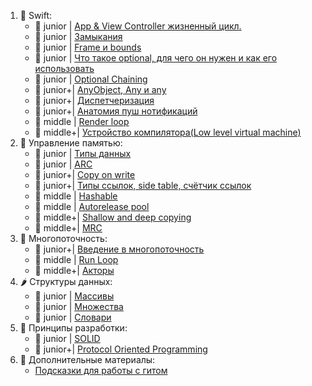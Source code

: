 1. 🎋 Swift:
   - 💚 junior | [App & View Controller жизненный цикл.](https://github.com/SomeStay07/iOS-Developer-Roadmap/blob/main/roadmap/swift/uikit/App%20and%20view%20controller%20lifecycle.md)
   - 💚 junior | [Замыкания]()
   - 💚 junior | [Frame и bounds](https://github.com/SomeStay07/iOS-Developer-Roadmap/blob/main/roadmap/swift/uikit/Frame%20and%20bounds.md)
   - 💚 junior | [Что такое optional, для чего он нужен и как его использовать](https://github.com/SomeStay07/iOS-Developer-Roadmap/blob/main/roadmap/swift/Optional.md)
   - 💚 junior | [Optional Chaining](https://github.com/SomeStay07/iOS-Developer-Roadmap/blob/main/roadmap/swift/Optional%20Chaining.md)
   - 💛 junior+| [AnyObject, Any и any](https://github.com/SomeStay07/iOS-Developer-Roadmap/blob/main/roadmap/swift/AnyObject%2C%20Any%20и%20any.md)
   - 💛 junior+| [Диспетчеризация](https://github.com/SomeStay07/iOS-Developer-Roadmap/blob/main/roadmap/swift/Method%20dispatch.md)
   - 💛 junior+| [Анатомия пуш нотификаций](https://github.com/SomeStay07/iOS-Developer-Roadmap/blob/main/roadmap/swift/Push%20notifications.md)
   - 🧡 middle | [Render loop](https://github.com/SomeStay07/iOS-Developer-Roadmap/blob/main/roadmap/swift/Render%20loop.md)
   - 🤎 middle+| [Устройство компилятора(Low level virtual machine)](https://github.com/SomeStay07/iOS-Developer-Roadmap/blob/main/roadmap/swift/Low%20level%20virtual%20machine.md)
2. 📝 Управление памятью:
   - 💚 junior | [Типы данных](https://github.com/SomeStay07/iOS-Developer-Roadmap/blob/main/roadmap/memory%20management/Data%20type.md)
   - 💚 junior | [ARC]()
   - 💛 junior+| [Copy on write](https://github.com/SomeStay07/iOS-Developer-Roadmap/blob/main/roadmap/memory%20management/Copy%20on%20write.md)
   - 💛 junior+| [Типы ссылок, side table, счётчик ссылок](https://github.com/SomeStay07/iOS-Developer-Roadmap/blob/main/roadmap/memory%20management/ARC/Side%20table%20and%20object%20reletionship.md)
   - 🧡 middle | [Hashable](https://github.com/SomeStay07/iOS-Developer-Roadmap/blob/main/roadmap/swift/Hashable.md)
   - 🧡 middle | [Autorelease pool]()
   - 🤎 middle+| [Shallow and deep copying](https://github.com/SomeStay07/iOS-Developer-Roadmap/blob/main/roadmap/memory%20management/Shallow%20and%20deep%20copying.md)
   - 🤎 middle+| [MRC]()
3. 🦦 Многопоточность:
   - 💛 junior+| [Введение в многопоточность](https://github.com/SomeStay07/iOS-Developer-Roadmap/blob/main/roadmap/multithreading%20and%20concurrency/Multhithreading1.md)
   - 🧡 middle | [Run Loop](https://github.com/SomeStay07/iOS-Developer-Roadmap/blob/main/roadmap/multithreading%20and%20concurrency/Run%20loops.md)
   - 🤎 middle+| [Акторы](https://github.com/SomeStay07/iOS-Developer-Roadmap/blob/main/roadmap/multithreading%20and%20concurrency/Actors.md)
4. 🌶 Структуры данных:
   - 💚 junior | [Массивы](https://github.com/SomeStay07/iOS-Developer-Roadmap/blob/main/roadmap/data%20structures/Arrays.md)
   - 💚 junior | [Множества]()
   - 💚 junior | [Словари]()
5. 🐼 Принципы разработки:
   - 💚 junior | [SOLID](https://github.com/SomeStay07/iOS-Developer-Roadmap/blob/main/roadmap/design%20principles/Solid.md)
   - 💛 junior+| [Protocol Oriented Programming](https://github.com/SomeStay07/iOS-Developer-Roadmap/blob/main/roadmap/design%20principles/Protocol%20Oriented%20Programming.md)
6. 👾 Дополнительные материалы:
   - [Подсказки для работы с гитом](https://github.com/SomeStay07/iOS-Developer-Roadmap/blob/main/roadmap/Git-cheat-sheet.md)
